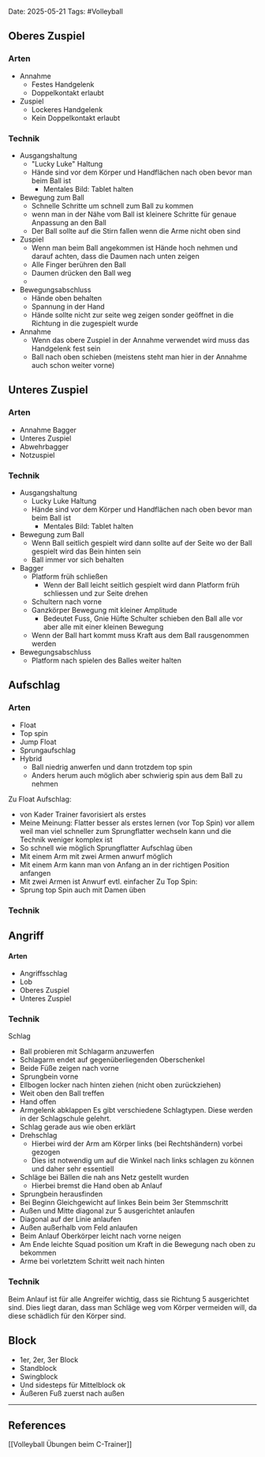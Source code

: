 Date: 2025-05-21
Tags: #Volleyball 
## Oberes Zuspiel
### Arten
- Annahme
	- Festes Handgelenk
	- Doppelkontakt erlaubt
- Zuspiel
	- Lockeres Handgelenk
	- Kein Doppelkontakt erlaubt

### Technik
- Ausgangshaltung
	- "Lucky Luke" Haltung
	- Hände sind vor dem Körper und Handflächen nach oben bevor man beim Ball ist
		- Mentales Bild: Tablet halten
- Bewegung zum Ball
	- Schnelle Schritte um schnell zum Ball zu kommen
	- wenn man in der Nähe vom Ball ist kleinere Schritte für genaue Anpassung an den Ball
	- Der Ball sollte auf die Stirn fallen wenn die Arme nicht oben sind
- Zuspiel
	- Wenn man beim Ball angekommen ist Hände hoch nehmen und darauf achten, dass die Daumen nach unten zeigen 
	- Alle Finger berühren den Ball
	- Daumen drücken den Ball weg
	- 
- Bewegungsabschluss
	- Hände oben behalten
	- Spannung in der Hand
	- Hände sollte nicht zur seite weg zeigen sonder geöffnet in die Richtung in die zugespielt wurde
- Annahme
	- Wenn das obere Zuspiel in der Annahme verwendet wird muss das Handgelenk fest sein
	- Ball nach oben schieben (meistens steht man hier in der Annahme auch schon weiter vorne)
## Unteres Zuspiel
### Arten
- Annahme Bagger
- Unteres Zuspiel
- Abwehrbagger
- Notzuspiel
### Technik
- Ausgangshaltung
	- Lucky Luke Haltung
	-  Hände sind vor dem Körper und Handflächen nach oben bevor man beim Ball ist
		- Mentales Bild: Tablet halten
- Bewegung zum Ball
	- Wenn Ball seitlich gespielt wird dann sollte auf der Seite wo der Ball gespielt wird das Bein hinten sein
	- Ball immer vor sich behalten
- Bagger
	- Platform früh schließen
		- Wenn der Ball leicht seitlich gespielt wird dann Platform früh schliessen und zur Seite drehen
	- Schultern nach vorne
	- Ganzkörper Bewegung mit kleiner Amplitude
		- Bedeutet Fuss, Gnie Hüfte Schulter schieben den Ball alle vor aber alle mit einer kleinen Bewegung
	- Wenn der Ball hart kommt muss Kraft aus dem Ball rausgenommen werden
- Bewegungsabschluss
	- Platform nach spielen des Balles weiter halten
## Aufschlag
### Arten
- Float
- Top spin
- Jump Float
- Sprungaufschlag
- Hybrid
	- Ball niedrig anwerfen und dann trotzdem top spin
	- Anders herum auch möglich aber schwierig spin aus dem Ball zu nehmen

Zu Float Aufschlag:
- von Kader Trainer favorisiert als erstes
- Meine Meinung: Flatter besser als erstes lernen (vor Top Spin) vor allem weil man viel schneller zum Sprungflatter wechseln kann und die Technik weniger komplex ist
- So schnell wie möglich Sprungflatter Aufschlag üben
- Mit einem Arm mit zwei Armen anwurf möglich 
- Mit einem Arm kann man von Anfang an in der richtigen Position anfangen
- Mit zwei Armen ist Anwurf evtl. einfacher
Zu Top Spin:
- Sprung top Spin auch mit Damen üben
### Technik

## Angriff
#### Arten
- Angriffsschlag
- Lob
- Oberes Zuspiel
- Unteres Zuspiel
### Technik
Schlag
- Ball probieren mit Schlagarm anzuwerfen
- Schlagarm endet auf gegenüberliegenden Oberschenkel 
- Beide Füße zeigen nach vorne
- Sprungbein vorne
- Ellbogen locker nach hinten ziehen (nicht oben zurückziehen)
- Weit oben den Ball treffen
- Hand offen
- Armgelenk abklappen
Es gibt verschiedene Schlagtypen. Diese werden in der Schlagschule gelehrt.
- Schlag gerade aus wie oben erklärt
- Drehschlag
	- Hierbei wird der Arm am Körper links (bei Rechtshändern) vorbei gezogen
	- Dies ist notwendig um auf die Winkel nach links schlagen zu können und daher sehr essentiell
- Schläge bei Bällen die nah ans Netz gestellt wurden
	- Hierbei bremst die Hand oben ab
Anlauf
- Sprungbein herausfinden
- Bei Beginn Gleichgewicht auf linkes Bein beim 3er Stemmschritt
- Außen und Mitte diagonal zur 5 ausgerichtet anlaufen
- Diagonal auf der Linie anlaufen
- Außen außerhalb vom Feld anlaufen
- Beim Anlauf Oberkörper leicht nach vorne neigen
- Am Ende leichte Squad position um Kraft in die Bewegung nach oben zu bekommen
- Arme bei vorletztem Schritt weit nach hinten

### Technik
Beim Anlauf ist für alle Angreifer wichtig, dass sie Richtung 5 ausgerichtet sind. Dies liegt daran, dass man Schläge weg vom Körper vermeiden will, da diese schädlich für den Körper sind.
## Block
- 1er, 2er, 3er Block
- Standblock
- Swingblock
- Und sidesteps für Mittelblock ok
- Äußeren Fuß zuerst nach außen

---
## References
[[Volleyball Übungen beim C-Trainer]]